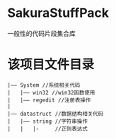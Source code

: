 # SakuraStuffPack
一般性的代码片段集合库
# 该项目文件目录
```
|—— System //系统相关代码
|   |—— win32 //win32函数使用
|   |—— regedit //注册表操作
|
|—— datastruct //数据结构相关代码
|   |—— string //字符串操作
|   |   |-     //正则表达式
